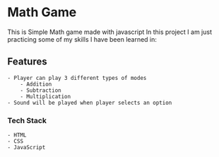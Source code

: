# Math Game

This is Simple Math game made with javascript
In this project I am just practicing some of my skills I have been learned in:

## Features

    - Player can play 3 different types of modes
        - Addition
        - Subtraction
        - Multiplication
    - Sound will be played when player selects an option

### Tech Stack

    - HTML
    - CSS
    - JavaScript
